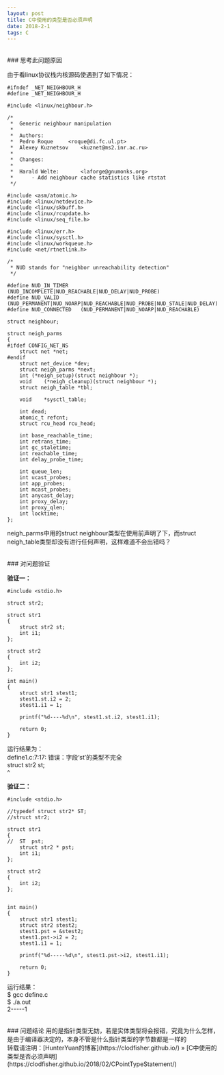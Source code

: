 ```yaml
---
layout: post
title: C中使用的类型是否必须声明
date: 2018-2-1 
tags: C    
---
```

<br>    
### 思考此问题原因   

由于看linux协议栈内核源码使遇到了如下情况：   
```
#ifndef _NET_NEIGHBOUR_H  
#define _NET_NEIGHBOUR_H  
  
#include <linux/neighbour.h>  
  
/* 
 *  Generic neighbour manipulation 
 * 
 *  Authors: 
 *  Pedro Roque     <roque@di.fc.ul.pt> 
 *  Alexey Kuznetsov    <kuznet@ms2.inr.ac.ru> 
 * 
 *  Changes: 
 * 
 *  Harald Welte:       <laforge@gnumonks.org> 
 *      - Add neighbour cache statistics like rtstat 
 */  
  
#include <asm/atomic.h>  
#include <linux/netdevice.h>  
#include <linux/skbuff.h>  
#include <linux/rcupdate.h>  
#include <linux/seq_file.h>  
  
#include <linux/err.h>  
#include <linux/sysctl.h>  
#include <linux/workqueue.h>  
#include <net/rtnetlink.h>  
  
/* 
 * NUD stands for "neighbor unreachability detection" 
 */  
  
#define NUD_IN_TIMER    (NUD_INCOMPLETE|NUD_REACHABLE|NUD_DELAY|NUD_PROBE)  
#define NUD_VALID   (NUD_PERMANENT|NUD_NOARP|NUD_REACHABLE|NUD_PROBE|NUD_STALE|NUD_DELAY)  
#define NUD_CONNECTED   (NUD_PERMANENT|NUD_NOARP|NUD_REACHABLE)  
  
struct neighbour;  
  
struct neigh_parms  
{  
#ifdef CONFIG_NET_NS  
    struct net *net;  
#endif  
    struct net_device *dev;  
    struct neigh_parms *next;  
    int (*neigh_setup)(struct neighbour *);  
    void    (*neigh_cleanup)(struct neighbour *);  
    struct neigh_table *tbl;  
  
    void    *sysctl_table;  
  
    int dead;  
    atomic_t refcnt;  
    struct rcu_head rcu_head;  
  
    int base_reachable_time;  
    int retrans_time;  
    int gc_staletime;  
    int reachable_time;  
    int delay_probe_time;  
  
    int queue_len;  
    int ucast_probes;  
    int app_probes;  
    int mcast_probes;  
    int anycast_delay;  
    int proxy_delay;  
    int proxy_qlen;  
    int locktime;  
};  
``` 
neigh_parms中用的struct neighbour类型在使用前声明了下，而struct neigh_table类型却没有进行任何声明，这样难道不会出错吗？    

<br>
### 对问题验证    

**验证一：**    

```
#include <stdio.h>  
  
struct str2;  
  
struct str1  
{  
    struct str2 st;  
    int i1;  
};  
  
struct str2  
{  
    int i2;  
};  
  
int main()  
{  
    struct str1 stest1;  
    stest1.st.i2 = 2;  
    stest1.i1 = 1;  
      
    printf("%d----%d\n", stest1.st.i2, stest1.i1);  
  
    return 0;  
}  
``` 
运行结果为：    
define1.c:7:17: 错误：字段‘st’的类型不完全    
     struct str2 st;    
                 ^    

**验证二：**    
```
#include <stdio.h>  
  
//typedef struct str2* ST;  
//struct str2;  
  
struct str1  
{  
//  ST  pst;  
    struct str2 * pst;  
    int i1;  
};  
  
struct str2  
{  
    int i2;  
};  
  
  
int main()  
{  
    struct str1 stest1;  
    struct str2 stest2;  
    stest1.pst = &stest2;  
    stest1.pst->i2 = 2;  
    stest1.i1 = 1;  
  
    printf("%d-----%d\n", stest1.pst->i2, stest1.i1);  
  
    return 0;  
}  
```

运行结果：    
$ gcc define.c    
$ ./a.out     
2-----1  

<br>
### 问题结论
用的是指针类型无妨，若是实体类型将会报错，究竟为什么怎样，是由于编译器决定的，本身不管是什么指针类型的字节数都是一样的         

<br>
转载请注明：[HunterYuan的博客](https://clodfisher.github.io/) » [C中使用的类型是否必须声明](https://clodfisher.github.io/2018/02/CPointTypeStatement/)   